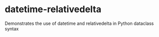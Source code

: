 # datetime-relativedelta
Demonstrates the use of datetime and relativedelta in Python dataclass syntax 
